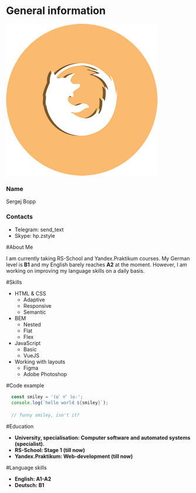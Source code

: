 # General information

![Avatar Mozilla](./mozilla-ff.png)

### Name
Sergej Bopp

### Contacts

* Telegram: send_text
* Skype: hp.zstyle

#About Me

I am currently taking RS-School and Yandex.Praktikum courses. My German level is **B1** and my English barely reaches **A2** at the moment. However, I am working on improving my language skills on a daily basis.

#Skills

* HTML & CSS
  * Adaptive
  * Responsive
  * Semantic
* BEM
  * Nested
  * Flat
  * Flex
* JavaScript
  * Basic
  * VueJS
* Working with layouts
  * Figma
  * Adobe Photoshop

#Code example
```javascript
  const smiley = '(o゜▽゜)o☆';
  console.log(`hello world ${smiley}`);
  
  // funny smiley, isn't it?
```

#Education

* **University, specialisation: Computer software and automated systems (specialist).**
* **RS-School: Stage 1 (till now)**
* **Yandex.Praktikum: Web-development (till now)**

#Language skills

* **English: A1-A2**
* **Deutsch: B1**